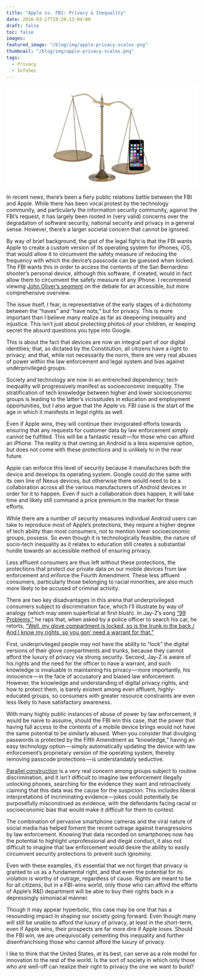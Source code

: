 ```yaml
---
title: "Apple vs. FBI: Privacy & Inequality"
date: 2016-03-17T19:29:13-04:00
draft: false
toc: false
images:
featured_image: "/blog/img/apple-privacy-scales.png"
thumbnail: "/blog/img/apple-privacy-scales.png"
tags:
  - Privacy
  - InfoSec
---
```

![Scales of justice, with an iPhone on one side](/blog/img/apple-privacy-scales.png)

In recent news, there’s been a fiery public relations battle between the FBI and Apple. While there has been vocal protest by the technology community, and particularly the information security community, against the FBI’s request, it has largely been rooted in (very valid) concerns over the degradation of software security, national security and privacy in a general sense. However, there’s a larger societal concern that cannot be ignored.

By way of brief background, the gist of the legal fight is that the FBI wants Apple to create a custom version of its operating system for iPhones, iOS, that would allow it to circumvent the safety measure of reducing the frequency with which the device’s passcode can be guessed when locked. The FBI wants this in order to access the contents of the San Bernardino shooter’s personal device, although this software, if created, would in fact allow them to circumvent the safety measure of any iPhone. I recommend viewing [John Oliver’s segment](https://www.youtube.com/watch?v=zsjZ2r9Ygzw) on the debate for an accessible, but more comprehensive overview.

The issue itself, I fear, is representative of the early stages of a dichotomy between the “haves” and “have nots,” but for privacy. This is more important than I believe many realize as far as deepening inequality and injustice. This isn’t just about protecting photos of your children, or keeping secret the absurd questions you type into Google.

This is about the fact that devices are now an integral part of our digital identities; that, as dictated by the Constitution, all citizens have a right to privacy; and that, while not necessarily the norm, there are very real abuses of power within the law enforcement and legal system and bias against underprivileged groups.

Society and technology are now in an entrenched dependency; tech inequality will progressively manifest as socioeconomic inequality. The stratification of tech knowledge between higher and lower socioeconomic groups is leading to the latter’s vicissitudes in education and employment opportunities, but I also argue that the Apple vs. FBI case is the start of the age in which it manifests in legal rights as well.

Even if Apple wins, they will continue their invigorated efforts towards ensuring that any requests for customer data by law enforcement simply cannot be fulfilled. This will be a fantastic result — for those who can afford an iPhone. The reality is that owning an Android is a less expensive option, but does not come with these protections and is unlikely to in the near future.

Apple can enforce this level of security because it manufactures both the device and develops its operating system. Google could do the same with its own line of Nexus devices, but otherwise there would need to be a collaboration across all the various manufacturers of Android devices in order for it to happen. Even if such a collaboration does happen, it will take time and likely still command a price premium in the market for these efforts.

While there are a number of security measures individual Android users can take to reproduce most of Apple’s protections, they require a higher degree of tech ability than most consumers, not to mention lower socioeconomic groups, possess. So even though it is technologically feasible, the nature of socio-tech inequality as it relates to education still creates a substantial hurdle towards an accessible method of ensuring privacy.

Less affluent consumers are thus left without these protections, the protections that protect our private data on our mobile devices from law enforcement and enforce the Fourth Amendment. These less affluent consumers, particularly those belonging to racial minorities, are also much more likely to be accused of criminal activity.

There are two key disadvantages in this arena that underprivileged consumers subject to discrimination face, which I’ll illustrate by way of analogy (which may seem superficial at first blush). In Jay-Z’s song [“99 Problems,”](https://www.youtube.com/watch?v=32Xh9L-AqA8) he raps that, when asked by a police officer to search his car, he retorts, [“Well, my glove compartment is locked, so is the trunk in the back / And I know my rights, so you gon’ need a warrant for that.”](http://genius.com/17560/Jay-z-99-problems/Well-my-glove-compartment-is-locked-so-is-the-trunk-in-the-back-and-i-know-my-rights-so-you-gon-need-a-warrant-for-that)

First, underprivileged people may not have the ability to “lock” the digital versions of their glove compartments and trunks, because they cannot afford the luxury of privacy via strong security. Second, Jay-Z is aware of his rights and the need for the officer to have a warrant, and such knowledge is invaluable in maintaining his privacy — more importantly, his innocence — in the face of accusatory and biased law enforcement. However, the knowledge and understanding of digital privacy rights, and how to protect them, is barely existent among even affluent, highly-educated groups, so consumers with greater resource constraints are even less likely to have satisfactory awareness.

With many highly public instances of abuse of power by law enforcement, it would be naive to assume, should the FBI win this case, that the power that having full access to the contents of a mobile device brings would not have the same potential to be similarly abused. When you consider that divulging passwords is protected by the Fifth Amendment as “knowledge,” having an easy technology option — simply automatically updating the device with law enforcement’s proprietary version of the operating system, thereby removing passcode protections — is understandably seductive.

[Parallel construction](https://en.wikipedia.org/wiki/Parallel_construction) is a very real concern among groups subject to routine discrimination, and it isn’t difficult to imagine law enforcement illegally unlocking phones, searching for the evidence they want and retroactively claiming that this data was the cause for the suspicion. This includes liberal interpretations of incriminating evidence — jokes could potentially be purposefully misconstrued as evidence, with the defendants facing racial or socioeconomic bias that would make it difficult for them to contest.

The combination of pervasive smartphone cameras and the viral nature of social media has helped foment the recent outrage against transgressions by law enforcement. Knowing that data recorded on smartphones now has the potential to highlight unprofessional and illegal conduct, it also not difficult to imagine that law enforcement would desire the ability to easily circumvent security protections to prevent such ignominy.

Even with these examples, it’s essential that we not forget that privacy is granted to us as a fundamental right, and that even the potential for its violation is worthy of outrage, regardless of cause. Rights are meant to be for all citizens, but in a FBI-wins world, only those who can afford the efforts of Apple’s R&D department will be able to buy their rights back in a depressingly simoniacal manner.

Though it may appear hyperbolic, this case may be one that has a resounding impact in shaping our society going forward. Even though many will still be unable to afford the luxury of privacy, at least in the short-term, even if Apple wins, their prospects are far more dire if Apple loses. Should the FBI win, we are unequivocally cementing this inequality and further disenfranchising those who cannot afford the luxury of privacy.

I like to think that the United States, at its best, can serve as a role model for innovation to the rest of the world. Is the sort of society in which only those who are well-off can realize their right to privacy the one we want to build?
